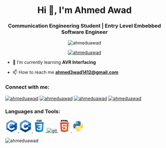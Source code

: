 
<h1 align="center">Hi 👋, I'm Ahmed Awad</h1>
<h3 align="center">Communication Engineering Student | Entry Level Embebbed Software Engineer</h3>

<p align="center"> <img src="https://komarev.com/ghpvc/?username=ahmeduawad&label=Profile%20views&color=0e75b6&style=flat" alt="ahmeduawad" /> </p>

<p align="center"> <a href="https://twitter.com/ahmeduawad" target="blank"><img src="https://img.shields.io/twitter/follow/ahmeduawad?logo=twitter&style=for-the-badge" alt="ahmeduawad" /></a> </p>

- 🌱 I’m currently learning **AVR Interfacing**

- 📫 How to reach me **ahmed3wad1412@gmail.com**

<h3 align="left">Connect with me:</h3>
<p align="left">
<a href="https://twitter.com/ahmeduawad" target="blank"><img align="center" src="https://raw.githubusercontent.com/rahuldkjain/github-profile-readme-generator/master/src/images/icons/Social/twitter.svg" alt="ahmeduawad" height="30" width="40" /></a>
<a href="https://linkedin.com/in/ahmeduawad" target="blank"><img align="center" src="https://raw.githubusercontent.com/rahuldkjain/github-profile-readme-generator/master/src/images/icons/Social/linked-in-alt.svg" alt="ahmeduawad" height="30" width="40" /></a>
<a href="https://fb.com/ahmeduawad" target="blank"><img align="center" src="https://raw.githubusercontent.com/rahuldkjain/github-profile-readme-generator/master/src/images/icons/Social/facebook.svg" alt="ahmeduawad" height="30" width="40" /></a>
<a href="https://instagram.com/ahmeduawad" target="blank"><img align="center" src="https://raw.githubusercontent.com/rahuldkjain/github-profile-readme-generator/master/src/images/icons/Social/instagram.svg" alt="ahmeduawad" height="30" width="40" /></a>
</p>

<h3 align="left">Languages and Tools:</h3>
<p align="left"> <a href="https://www.cprogramming.com/" target="_blank" rel="noreferrer"> <img src="https://raw.githubusercontent.com/devicons/devicon/master/icons/c/c-original.svg" alt="c" width="40" height="40"/> </a> <a href="https://www.w3schools.com/cpp/" target="_blank" rel="noreferrer"> <img src="https://raw.githubusercontent.com/devicons/devicon/master/icons/cplusplus/cplusplus-original.svg" alt="cplusplus" width="40" height="40"/> </a> <a href="https://www.w3schools.com/css/" target="_blank" rel="noreferrer"> <img src="https://raw.githubusercontent.com/devicons/devicon/master/icons/css3/css3-original-wordmark.svg" alt="css3" width="40" height="40"/> </a> <a href="https://git-scm.com/" target="_blank" rel="noreferrer"> <img src="https://www.vectorlogo.zone/logos/git-scm/git-scm-icon.svg" alt="git" width="40" height="40"/> </a> <a href="https://www.w3.org/html/" target="_blank" rel="noreferrer"> <img src="https://raw.githubusercontent.com/devicons/devicon/master/icons/html5/html5-original-wordmark.svg" alt="html5" width="40" height="40"/> </a> <a href="https://www.python.org" target="_blank" rel="noreferrer"> <img src="https://raw.githubusercontent.com/devicons/devicon/master/icons/python/python-original.svg" alt="python" width="40" height="40"/> </a> </p>

<p><img align="center" src="https://github-readme-stats.vercel.app/api/top-langs?username=ahmeduawad&show_icons=true&locale=en&layout=compact" alt="ahmeduawad" /></p>
